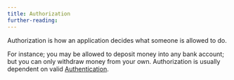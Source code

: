 ```yaml
---
title: Authorization
further-reading:
---
```

Authorization is how an application decides what someone is allowed to do.

For instance; you may be allowed to deposit money into any bank account; but you can only withdraw money from your own. Authorization is usually dependent on valid [Authentication](/authentication).
